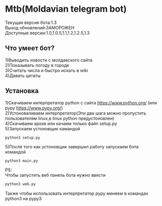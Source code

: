 # Mtb(Moldavian telegram bot)
Текущая версия бота:1.3<br>
Выход обновлений:ЗАМОРОЖЕН<br>
Доступные версии:1.0,1.0.5,1.1,1.2,1.2.5,1.3
## Что умеет бот?
1)Выводить новости с молдавского сайта<br>
2)Показывать погоду в городе<br>
3)Считать числа и быстро искать в wiki<br>
4)Давать цитаты<br>
## Установка
1)Скачиваем интерпретатор python с сайта https://www.python.org/ (или pypy https://www.pypy.org/)<br>
2)Устоноваливаем интерпретатор(Эти два шага можно пропустить пользователям linux,в linux python предустоновлен)<br>
4)Скачиваем архив или качаем только файл setup.py<br>
5)Запускаем устоновщик камандой 
```
python3 setup.py
```
5)После того как устоновщик завершил работу запускаем бота командой 
```bash
python3 main.py
```
PS:<br>
Чтобы запустить веб панель бота нужно ввести
```python
python3 web.py
```
Также чтобы использовать интерпретатор pypy меняем в командах python3 на pypy3
